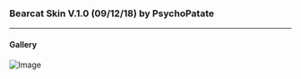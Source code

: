 ### Bearcat Skin V.1.0 (09/12/18) by PsychoPatate
---

#### Gallery
![Image](https://i.imgur.com/fq9z1LR.jpg)